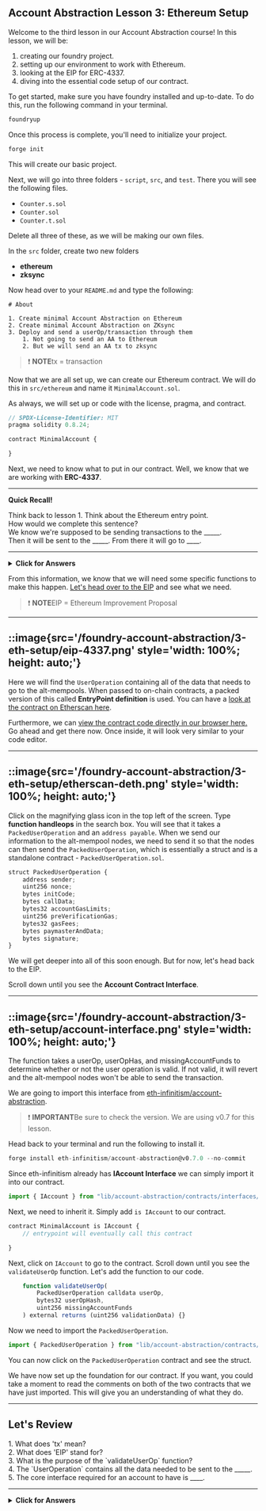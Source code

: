 ## Account Abstraction Lesson 3: Ethereum Setup

Welcome to the third lesson in our Account Abstraction course! In this lesson, we will be:

1. creating our foundry project.
2. setting up our environment to work with Ethereum.
3. looking at the EIP for ERC-4337.
4. diving into the essential code setup of our contract.

To get started, make sure you have foundry installed and up-to-date. To do this, run the following command in your terminal.

```js
foundryup
```

Once this process is complete, you'll need to initialize your project.

```js
forge init
```

This will create our basic project.

Next, we will go into three folders - `script`, `src`, and `test`. There you will see the following files.

- `Counter.s.sol`
- `Counter.sol`
- `Counter.t.sol`

Delete all three of these, as we will be making our own files.

In the `src` folder, create two new folders

- **ethereum**
- **zksync**

Now head over to your `README.md` and type the following:

```
# About

1. Create minimal Account Abstraction on Ethereum
2. Create minimal Account Abstraction on ZKsync
3. Deploy and send a userOp/transaction through them
    1. Not going to send an AA to Ethereum
    2. But we will send an AA tx to zksync
```

> ❗ **NOTE**tx = transaction

Now that we are all set up, we can create our Ethereum contract. We will do this in `src/ethereum` and name it `MinimalAccount.sol`.

As always, we will set up or code with the license, pragma, and contract.

```js
// SPDX-License-Identifier: MIT
pragma solidity 0.8.24;

contract MinimalAccount {

}
```

Next, we need to know what to put in our contract. Well, we know that we are working with **ERC-4337**.

---

**Quick Recall!**

<summary>Think back to lesson 1. Think about the Ethereum entry point.</summary> 
<summary>How would we complete this sentence?</summary> 
<summary>We know we're supposed to be sending transactions to the _____.</summary>
<summary>Then it will be sent to the _____. From there it will go to ____.</summary>

---

<details>

**<summary>Click for Answers</summary>**

     alt-mempool nodes
     EVM/EntryPoint.sol
     your contract

</details>


From this information, we know that we will need some specific functions to make this happen. [Let's head over to the EIP](https://eips.ethereum.org/EIPS/eip-4337) and see what we need.

> ❗ **NOTE**EIP = Ethereum Improvement Proposal

---

::image{src='/foundry-account-abstraction/3-eth-setup/eip-4337.png' style='width: 100%; height: auto;'}
---

Here we will find the `UserOperation` containing all of the data that needs to go to the alt-mempools. When passed to on-chain contracts, a packed version of this called **EntryPoint definition** is used. You can have a [look at the contract on Etherscan here](https://etherscan.io/address/0x0000000071727de22e5e9d8baf0edac6f37da032).

Furthermore, we can [view the contract code directly in our browser here.](https://etherscan.deth.net/address/0x0000000071727de22e5e9d8baf0edac6f37da032) Go ahead and get there now. Once inside, it will look very similar to your code editor.

---

::image{src='/foundry-account-abstraction/3-eth-setup/etherscan-deth.png' style='width: 100%; height: auto;'}
---

Click on the magnifying glass icon in the top left of the screen. Type **function handleops** in the search box. You will see that it takes a `PackedUserOperation` and an `address payable`. When we send our information to the alt-mempool nodes, we need to send it so that the nodes can then send the `PackedUserOperation`, which is essentially a struct and is a standalone contract - `PackedUserOperation.sol`.

```js
struct PackedUserOperation {
    address sender;
    uint256 nonce;
    bytes initCode;
    bytes callData;
    bytes32 accountGasLimits;
    uint256 preVerificationGas;
    bytes32 gasFees;
    bytes paymasterAndData;
    bytes signature;
}
```

We will get deeper into all of this soon enough. But for now, let's head back to the EIP.

Scroll down until you see the **Account Contract Interface**.

---

::image{src='/foundry-account-abstraction/3-eth-setup/account-interface.png' style='width: 100%; height: auto;'}
---

The function takes a userOp, userOpHas, and missingAccountFunds to determine whether or not the user operation is valid. If not valid, it will revert and the alt-mempool nodes won't be able to send the transaction.

We are going to import this interface from [eth-infinitism/account-abstraction](https://github.com/eth-infinitism/account-abstraction/tree/develop).

> ❗ **IMPORTANT**Be sure to check the version. We are using v0.7 for this lesson.

Head back to your terminal and run the following to install it.

```js
forge install eth-infinitism/account-abstraction@v0.7.0 --no-commit
```

Since eth-infinitism already has **IAccount Interface** we can simply import it into our contract.

```js
import { IAccount } from "lib/account-abstraction/contracts/interfaces/IAccount.sol";
```

Next, we need to inherit it. Simply add `is IAccount` to our contract.

```js
contract MinimalAccount is IAccount {
    // entrypoint will eventually call this contract

}
```

Next, click on `IAccount` to go to the contract. Scroll down until you see the `validateUserOp` function. Let's add the function to our code.

```js
    function validateUserOp(
        PackedUserOperation calldata userOp,
        bytes32 userOpHash,
        uint256 missingAccountFunds
    ) external returns (uint256 validationData) {}
```

Now we need to import the `PackedUserOperation`.

```js
import { PackedUserOperation } from "lib/account-abstraction/contracts/interfaces/PackedUserOperation.sol";
```

You can now click on the `PackedUserOperation` contract and see the struct.

We have now set up the foundation for our contract. If you want, you could take a moment to read the comments on both of the two contracts that we have just imported. This will give you an understanding of what they do.

---

## Let's Review

<summary>1. What does 'tx' mean?</summary> 
<summary>2. What does 'EIP' stand for?</summary> 
<summary>3. What is the purpose of the `validateUserOp` function?</summary>
<summary>4. The `UserOperation` contains all the data needed to be sent to the _____.</summary>
<summary>5. The core interface required for an account to have is ____.</summary>

---

<details>

**<summary>Click for Answers</summary>**

     1. transaction
     2. Ethereum Improvement Proposal
     3. to determine whether or not the user operation is valid
     4. alt-mempool nodes
     5. interface IAccount

</details>
